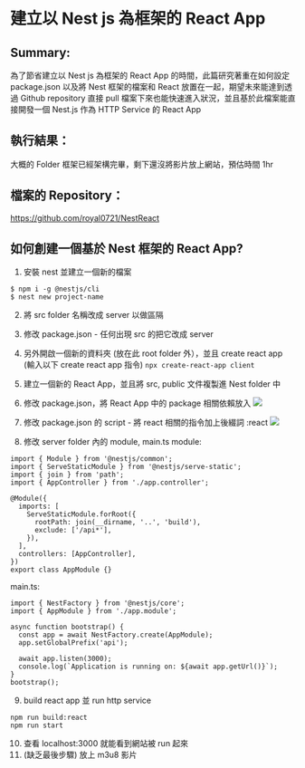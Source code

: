 # 建立以 Nest js 為框架的 React App

## Summary:
為了節省建立以 Nest js 為框架的 React App 的時間，此篇研究著重在如何設定 package.json 以及將 Nest 框架的檔案和 React 放置在一起，期望未來能達到透過 Github repository 直接 pull 檔案下來也能快速進入狀況，並且基於此檔案能直接開發一個 Nest.js 作為 HTTP Service 的 React App 

## 執行結果：
大概的 Folder 框架已經架構完畢，剩下還沒將影片放上網站，預估時間 1hr
## 檔案的 Repository：

https://github.com/royal0721/NestReact

## 如何創建一個基於 Nest 框架的 React App?

1. 安裝 nest 並建立一個新的檔案
```
$ npm i -g @nestjs/cli
$ nest new project-name
```
2. 將 src folder 名稱改成 server 以做區隔

3. 修改 package.json - 任何出現 src 的把它改成 server
4. 另外開啟一個新的資料夾 (放在此 root folder 外），並且 create react app (輸入以下 create react app 指令)
`npx create-react-app client`
5. 建立一個新的 React App，並且將 src, public 文件複製進 Nest folder 中
6. 修改 package.json，將 React App 中的 package 相關依賴放入 
![](https://i.imgur.com/p4Qnd9j.png)


7. 修改 package.json 的 script - 將 react 相關的指令加上後綴詞 :react
![](https://i.imgur.com/2ksBrE9.png)

8. 修改 server folder 內的  module, main.ts 
module:
```
import { Module } from '@nestjs/common';
import { ServeStaticModule } from '@nestjs/serve-static';
import { join } from 'path';
import { AppController } from './app.controller';

@Module({
  imports: [
    ServeStaticModule.forRoot({
      rootPath: join(__dirname, '..', 'build'),
      exclude: ['/api*'],
    }),
  ],
  controllers: [AppController],
})
export class AppModule {}
```
main.ts:
```
import { NestFactory } from '@nestjs/core';
import { AppModule } from './app.module';

async function bootstrap() {
  const app = await NestFactory.create(AppModule);
  app.setGlobalPrefix('api');

  await app.listen(3000);
  console.log(`Application is running on: ${await app.getUrl()}`);
}
bootstrap();
```

9. build react app 並 run http service
```
npm run build:react
npm run start
```
10. 查看 localhost:3000 就能看到網站被 run 起來
11. (缺乏最後步驟) 放上 m3u8 影片
